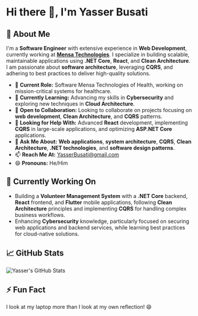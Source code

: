 # Hi there 👋, I'm **Yasser Busati**

## 🚀 About Me

I'm a **Software Engineer** with extensive experience in **Web Development**, currently working at [**Mensa Technologies**](https://mensagroup.net/). I specialize in building scalable, maintainable applications using **.NET Core**, **React**, and **Clean Architecture**. I am passionate about **software architecture**, leveraging **CQRS**, and adhering to best practices to deliver high-quality solutions.

- 🔭 **Current Role:** Software Mensa Technologies of Health, working on mission-critical systems for healthcare.
- 🌱 **Currently Learning:** Advancing my skills in **Cybersecurity** and exploring new techniques in **Cloud Architecture**.
- 👯 **Open to Collaboration:** Looking to collaborate on projects focusing on **web development**, **Clean Architecture**, and **CQRS** patterns.
- 🤔 **Looking for Help With:** Advanced **React** development, implementing **CQRS** in large-scale applications, and optimizing **ASP.NET Core** applications.
- 💬 **Ask Me About:** **Web applications**, **system architecture**, **CQRS**, **Clean Architecture**, **.NET technologies**, and **software design patterns**.
- 📫 **Reach Me At:** [YasserBusati@gmail.com](mailto:yasserbusati@gmail.com)
- 😄 **Pronouns:** He/Him

## 🚀 Currently Working On

- Building a **Volunteer Management System** with a **.NET Core** backend, **React** frontend, and **Flutter** mobile applications, following **Clean Architecture** principles and implementing **CQRS** for handling complex business workflows.
- Enhancing **Cybersecurity** knowledge, particularly focused on securing web applications and backend services, while learning best practices for cloud-native solutions.

## 📈 GitHub Stats

![Yasser's GitHub Stats](https://github-readme-stats.vercel.app/api?username=yasserbusati&show_icons=true&count_private=true&hide_title=true&theme=radical)

## ⚡ Fun Fact
I look at my laptop more than I look at my own reflection! 😄
